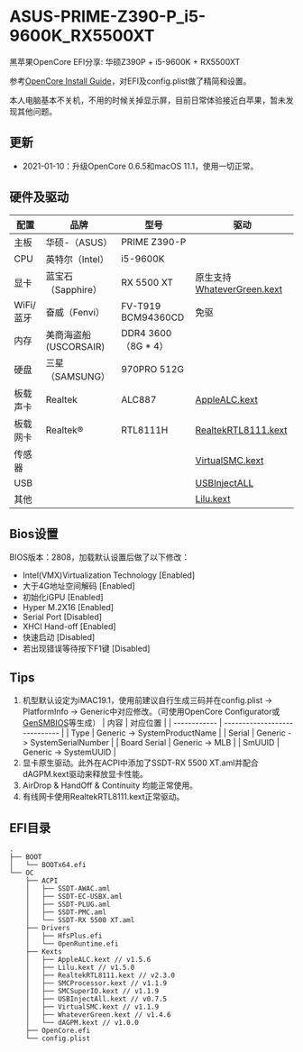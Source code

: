 # ASUS-PRIME-Z390-P_i5-9600K_RX5500XT
黑苹果OpenCore EFI分享: 华硕Z390P + i5-9600K + RX5500XT

参考[OpenCore Install Guide](https://dortania.github.io/OpenCore-Install-Guide/)，对EFI及config.plist做了精简和设置。

本人电脑基本不关机，不用的时候关掉显示屏，目前日常体验接近白苹果，暂未发现其他问题。

## 更新
+ 2021-01-10：升级OpenCore 0.6.5和macOS 11.1，使用一切正常。

## 硬件及驱动
| 配置      | 品牌                  | 型号                | 驱动                                                                                 |
| --------- | --------------------- | ------------------- | ------------------------------------------------------------------------------------ |
| 主板      | 华硕-（ASUS）         | PRIME Z390-P        |                                                                                      |
| CPU       | 英特尔（Intel）       | i5-9600K            |                                                                                      |
| 显卡      | 蓝宝石（Sapphire）    | RX 5500 XT          | 原生支持 [WhateverGreen.kext](https://github.com/acidanthera/whatevergreen/releases) |
| WiFi/蓝牙 | 奋威（Fenvi）         | FV-T919 BCM94360CD  | 免驱                                                                                 |
| 内存      | 美商海盗船(USCORSAIR) | DDR4 3600（8G * 4） |                                                                                      |
| 硬盘      | 三星（SAMSUNG）       | 970PRO 512G         |
| 板载声卡  | Realtek               | ALC887              | [AppleALC.kext](https://github.com/acidanthera/AppleALC/releases)                    |
| 板载网卡  | Realtek®              | RTL8111H            | [RealtekRTL8111.kext](https://github.com/Mieze/RTL8111_driver_for_OS_X/releases)     |
| 传感器    |                       |                     | [VirtualSMC.kext](https://github.com/acidanthera/virtualsmc/releases)                |
| USB       |                       |                     | [USBInjectALL](https://github.com/Sniki/OS-X-USB-Inject-All/releases)                |
| 其他      |                       |                     | [Lilu.kext](https://github.com/acidanthera/Lilu/releases)                            |

## Bios设置
BIOS版本：2808，加载默认设置后做了以下修改：
+ Intel(VMX)Virtualization Technology [Enabled]
+ 大于4G地址空间解码 [Enabled]
+ 初始化iGPU [Enabled]
+ Hyper M.2X16 [Enabled]
+ Serial Port [Disabled]
+ XHCI Hand-off [Enabled]
+ 快速启动 [Disabled]
+ 若出现错误等待按下F1键 [Disabled]

## Tips
1. 机型默认设定为iMAC19.1，使用前建议自行生成三码并在config.plist -> PlatformInfo -> Generic中对应修改。（可使用OpenCore Configurator或 [GenSMBIOS](https://github.com/corpnewt/GenSMBIOS)等生成）
   | 内容         | 对应位置                      |
   | ------------ | ----------------------------- |
   | Type         | Generic -> SystemProductName  |
   | Serial       | Generic -> SystemSerialNumber |
   | Board Serial | Generic -> MLB                |
   | SmUUID       | Generic -> SystemUUID         |
2. 显卡原生驱动。此外在ACPI中添加了SSDT-RX 5500 XT.aml并配合dAGPM.kext驱动来释放显卡性能。
3. AirDrop & HandOff & Continuity 均能正常使用。
4. 有线网卡使用RealtekRTL8111.kext正常驱动。

## EFI目录
```
.
├── BOOT
│   └── BOOTx64.efi
└── OC
    ├── ACPI
    │   ├── SSDT-AWAC.aml
    │   ├── SSDT-EC-USBX.aml
    │   ├── SSDT-PLUG.aml
    │   ├── SSDT-PMC.aml
    │   └── SSDT-RX 5500 XT.aml
    ├── Drivers
    │   ├── HfsPlus.efi
    │   └── OpenRuntime.efi
    ├── Kexts
    │   ├── AppleALC.kext // v1.5.6
    │   ├── Lilu.kext // v1.5.0
    │   ├── RealtekRTL8111.kext // v2.3.0
    │   ├── SMCProcessor.kext // v1.1.9
    │   ├── SMCSuperIO.kext // v1.1.9
    │   ├── USBInjectAll.kext // v0.7.5
    │   ├── VirtualSMC.kext // v1.1.9
    │   ├── WhateverGreen.kext // v1.4.6
    │   └── dAGPM.kext // v1.0.0
    ├── OpenCore.efi
    └── config.plist
```